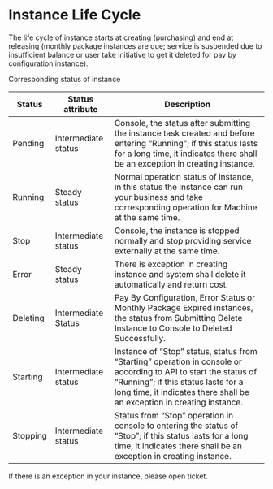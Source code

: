
# Instance Life Cycle

The life cycle of instance starts at creating (purchasing) and end at releasing (monthly package instances are due; service is suspended due to insufficient balance or user take initiative to get it deleted for pay by configuration instance).

Corresponding status of instance

|   Status  | Status attribute    | Description    |
| --- | --- | --- |
|   Pending  | Intermediate status    |  Console, the status after submitting the instance task created and before entering “Running”; if this status lasts for a long time, it indicates there shall be an exception in creating instance.             |
| Running  | Steady status    | Normal operation status of instance, in this status the instance can run your business and take corresponding operation for Machine at the same time.                  |
|   Stop  | Intermediate status    | Console, the instance is stopped normally and stop providing service externally at the same time. |
|   Error  | Steady status    |  There is exception in creating instance and system shall delete it automatically and return cost.  |
| Deleting   |Intermediate Status      |   Pay By Configuration, Error Status or Monthly Package Expired instances, the status from Submitting Delete Instance to Console to Deleted Successfully.            |
|Starting             | Intermediate status      |  Instance of “Stop” status, status from “Starting” operation in console or according to API to start the status of “Running”; if this status lasts for a long time, it indicates there shall be an exception in creating instance.   |
|Stopping           | Intermediate status      |  Status from “Stop” operation in console to entering the status of “Stop”; if this status lasts for a long time, it indicates there shall be an exception in creating instance.     |
           

If there is an exception in your instance, please open ticket.


